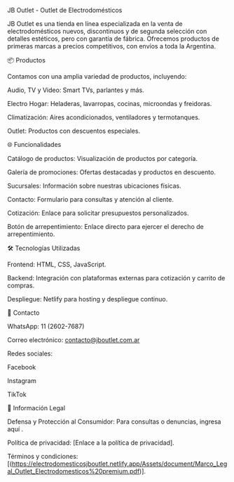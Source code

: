 JB Outlet - Outlet de Electrodomésticos

JB Outlet es una tienda en línea especializada en la venta de electrodomésticos nuevos, discontinuos y de segunda selección con detalles estéticos, pero con garantía de fábrica. Ofrecemos productos de primeras marcas a precios competitivos, con envíos a toda la Argentina.

📦 Productos

Contamos con una amplia variedad de productos, incluyendo:

Audio, TV y Video: Smart TVs, parlantes y más.

Electro Hogar: Heladeras, lavarropas, cocinas, microondas y freidoras.

Climatización: Aires acondicionados, ventiladores y termotanques.

Outlet: Productos con descuentos especiales.

🌐 Funcionalidades

Catálogo de productos: Visualización de productos por categoría.

Galería de promociones: Ofertas destacadas y productos en descuento.

Sucursales: Información sobre nuestras ubicaciones físicas.

Contacto: Formulario para consultas y atención al cliente.

Cotización: Enlace para solicitar presupuestos personalizados.

Botón de arrepentimiento: Enlace directo para ejercer el derecho de arrepentimiento.

🛠️ Tecnologías Utilizadas

Frontend: HTML, CSS, JavaScript.

Backend: Integración con plataformas externas para cotización y carrito de compras.

Despliegue: Netlify para hosting y despliegue continuo.

📍 Contacto

WhatsApp: 11 (2602-7687)

Correo electrónico: contacto@jboutlet.com.ar

Redes sociales:

Facebook

Instagram

TikTok

📢 Información Legal

Defensa y Protección al Consumidor: Para consultas o denuncias, ingresa aquí
.

Política de privacidad: [Enlace a la política de privacidad].

Términos y condiciones: [(https://electrodomesticosjboutlet.netlify.app/Assets/document/Marco_Legal_Outlet_Electrodomesticos%20premium.pdf)].